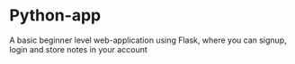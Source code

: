 # Python-app
A basic beginner level  web-application using Flask, where you can signup, login and store notes in your account
